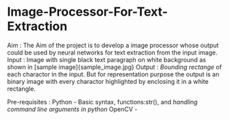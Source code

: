 # Image-Processor-For-Text-Extraction
Aim : The Aim of the project is to develop a image processor whose output could be used by neural networks for text extraction from the input image.
Input : Image with single black text paragraph on white background as shown in [sample image]{sample_image.jpg}
Output : *Bounding rectange* of each charactor in the input. But for representation purpose the output is an binary image with every charactor highlighted by enclosing it in a white rectangle.

Pre-requisites :
	Python - Basic syntax, functions:str(),  and *handling command line arguments in python*
	OpenCV -  	
	
